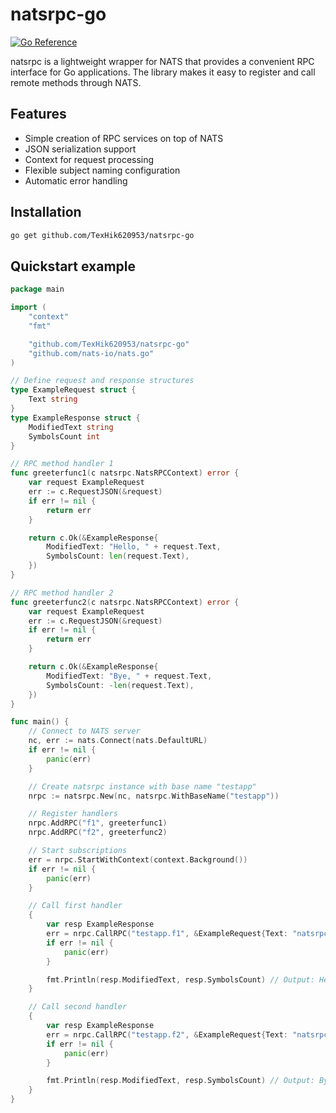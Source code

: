 # natsrpc-go

[![Go Reference](https://pkg.go.dev/badge/github.com/TexHik620953/natsrpc-go.svg)](https://pkg.go.dev/github.com/TexHik620953/natsrpc-go)

natsrpc is a lightweight wrapper for NATS that provides a convenient RPC interface for Go applications. The library makes it easy to register and call remote methods through NATS.

## Features

- Simple creation of RPC services on top of NATS
- JSON serialization support
- Context for request processing
- Flexible subject naming configuration
- Automatic error handling

## Installation

```bash
go get github.com/TexHik620953/natsrpc-go
```

## Quickstart example

```go
package main

import (
	"context"
	"fmt"

	"github.com/TexHik620953/natsrpc-go"
	"github.com/nats-io/nats.go"
)

// Define request and response structures
type ExampleRequest struct {
	Text string
}
type ExampleResponse struct {
	ModifiedText string
	SymbolsCount int
}

// RPC method handler 1
func greeterfunc1(c natsrpc.NatsRPCContext) error {
	var request ExampleRequest
	err := c.RequestJSON(&request)
	if err != nil {
		return err
	}

	return c.Ok(&ExampleResponse{
		ModifiedText: "Hello, " + request.Text,
		SymbolsCount: len(request.Text),
	})
}

// RPC method handler 2
func greeterfunc2(c natsrpc.NatsRPCContext) error {
	var request ExampleRequest
	err := c.RequestJSON(&request)
	if err != nil {
		return err
	}

	return c.Ok(&ExampleResponse{
		ModifiedText: "Bye, " + request.Text,
		SymbolsCount: -len(request.Text),
	})
}

func main() {
	// Connect to NATS server
	nc, err := nats.Connect(nats.DefaultURL)
	if err != nil {
		panic(err)
	}

	// Create natsrpc instance with base name "testapp"
	nrpc := natsrpc.New(nc, natsrpc.WithBaseName("testapp"))

	// Register handlers
	nrpc.AddRPC("f1", greeterfunc1)
	nrpc.AddRPC("f2", greeterfunc2)

	// Start subscriptions
	err = nrpc.StartWithContext(context.Background())
	if err != nil {
		panic(err)
	}

	// Call first handler
	{
		var resp ExampleResponse
		err = nrpc.CallRPC("testapp.f1", &ExampleRequest{Text: "natsrpc1"}, &resp)
		if err != nil {
			panic(err)
		}

		fmt.Println(resp.ModifiedText, resp.SymbolsCount) // Output: Hello, natsrpc1 8
	}

	// Call second handler
	{
		var resp ExampleResponse
		err = nrpc.CallRPC("testapp.f2", &ExampleRequest{Text: "natsrpc2"}, &resp)
		if err != nil {
			panic(err)
		}

		fmt.Println(resp.ModifiedText, resp.SymbolsCount) // Output: Bye, natsrpc2 -8
	}
}
```